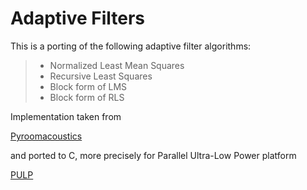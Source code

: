 # Adaptive Filters
This is a porting of the following adaptive filter algorithms:

> - Normalized Least Mean Squares
> - Recursive Least Squares
> - Block form of LMS
> - Block form of RLS

Implementation taken from

[Pyroomacoustics](https://github.com/LCAV/pyroomacoustics/blob/master/examples/adaptive_filters.py)

and ported to C, more precisely for Parallel Ultra-Low Power platform

[PULP](https://github.com/pulp-platform)
